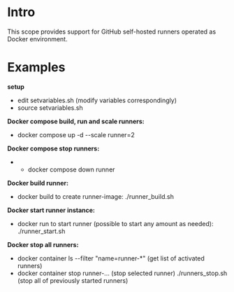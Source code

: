 # Intro

 This scope provides support for GitHub self-hosted runners operated as Docker environment. 

# Examples

**setup**
  - edit setvariables.sh (modify variables correspondingly)
  - source setvariables.sh

**Docker compose build, run and scale runners:**
  - docker compose up -d --scale runner=2

**Docker compose stop runners:**
- - docker compose down runner

 **Docker build runner:**
 - docker build to create runner-image:
 ./runner_build.sh

 **Docker start runner instance:**
 - docker run to start runner (possible to start any amount as needed):
 ./runner_start.sh

 **Docker stop all runners:**
 - docker container ls --filter "name=runner-*" (get list of activated runners)
 - docker container stop runner-... (stop selected runner)
 ./runners_stop.sh (stop all of previously started runners)
